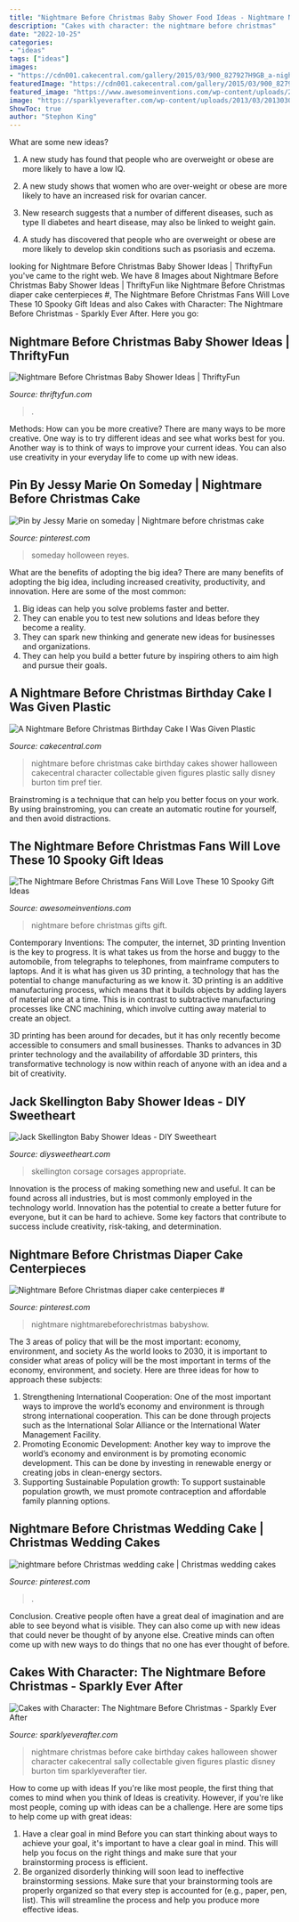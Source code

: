 ```yaml
---
title: "Nightmare Before Christmas Baby Shower Food Ideas - Nightmare Nightmarebeforechristmas Babyshow"
description: "Cakes with character: the nightmare before christmas"
date: "2022-10-25"
categories:
- "ideas"
tags: ["ideas"]
images:
- "https://cdn001.cakecentral.com/gallery/2015/03/900_827927H9GB_a-nightmare-before-christmas-birthday-cake-i-was-given-plastic-collectable-figures-to-add-to-the-cake-this-is-the-before-photo-as-i-pref.jpg"
featuredImage: "https://cdn001.cakecentral.com/gallery/2015/03/900_827927H9GB_a-nightmare-before-christmas-birthday-cake-i-was-given-plastic-collectable-figures-to-add-to-the-cake-this-is-the-before-photo-as-i-pref.jpg"
featured_image: "https://www.awesomeinventions.com/wp-content/uploads/2015/01/Nightmare-Before-Christmas-Gifts.jpg"
image: "https://sparklyeverafter.com/wp-content/uploads/2013/03/20130309-101132.jpg"
ShowToc: true
author: "Stephon King"
---
```



What are some new ideas?
1. A new study has found that people who are overweight or obese are more likely to have a low IQ.
2. A new study shows that women who are over-weight or obese are more likely to have an increased risk for ovarian cancer.

3. New research suggests that a number of different diseases, such as type II diabetes and heart disease, may also be linked to weight gain.

4. A study has discovered that people who are overweight or obese are more likely to develop skin conditions such as psoriasis and eczema.

	

		
looking for Nightmare Before Christmas Baby Shower Ideas | ThriftyFun you've came to the right web. We have 8 Images about Nightmare Before Christmas Baby Shower Ideas | ThriftyFun like Nightmare Before Christmas diaper cake centerpieces #, The Nightmare Before Christmas Fans Will Love These 10 Spooky Gift Ideas and also Cakes with Character: The Nightmare Before Christmas - Sparkly Ever After. Here you go:
		
    
## Nightmare Before Christmas Baby Shower Ideas | ThriftyFun

<img loading=lazy src="https://img.thrfun.com/img/085/269/nightmare_before_christmas_baby_shower_1_x1.jpg" onerror="this.onerror=null;this.src='https://tse3.mm.bing.net/th?id=OIP.2-TkjnihIWqrbhuq7-8sSgHaE8&amp;pid=15.1';" alt="Nightmare Before Christmas Baby Shower Ideas | ThriftyFun">

_Source: thriftyfun.com_

>. 

	

Methods: How can you be more creative?
There are many ways to be more creative. One way is to try different ideas and see what works best for you. Another way is to think of ways to improve your current ideas. You can also use creativity in your everyday life to come up with new ideas.

    
## Pin By Jessy Marie On Someday | Nightmare Before Christmas Cake

<img loading=lazy src="https://i.pinimg.com/originals/3a/67/6b/3a676bb6a4dc9719d8d561620ff6d083.jpg" onerror="this.onerror=null;this.src='https://tse2.mm.bing.net/th?id=OIP.2NW4WfFr1qeanXr_q2IEgAHaLe&amp;pid=15.1';" alt="Pin by Jessy Marie on someday | Nightmare before christmas cake">

_Source: pinterest.com_

>someday holloween reyes. 

	

What are the benefits of adopting the big idea?
There are many benefits of adopting the big idea, including increased creativity, productivity, and innovation. Here are some of the most common: 
1. Big ideas can help you solve problems faster and better.
2. They can enable you to test new solutions and Ideas before they become a reality. 
3. They can spark new thinking and generate new ideas for businesses and organizations. 
4. They can help you build a better future by inspiring others to aim high and pursue their goals.

    
## A Nightmare Before Christmas Birthday Cake I Was Given Plastic

<img loading=lazy src="https://cdn001.cakecentral.com/gallery/2015/03/900_827927H9GB_a-nightmare-before-christmas-birthday-cake-i-was-given-plastic-collectable-figures-to-add-to-the-cake-this-is-the-before-photo-as-i-pref.jpg" onerror="this.onerror=null;this.src='https://tse4.mm.bing.net/th?id=OIP.HrIa_9QrgQgVNzLRFLZdfQHaLJ&amp;pid=15.1';" alt="A Nightmare Before Christmas Birthday Cake I Was Given Plastic">

_Source: cakecentral.com_

>nightmare before christmas cake birthday cakes shower halloween cakecentral character collectable given figures plastic sally disney burton tim pref tier. 

	

Brainstroming is a technique that can help you better focus on your work. By using brainstroming, you can create an automatic routine for yourself, and then avoid distractions.

    
## The Nightmare Before Christmas Fans Will Love These 10 Spooky Gift Ideas

<img loading=lazy src="https://www.awesomeinventions.com/wp-content/uploads/2015/01/Nightmare-Before-Christmas-Gifts.jpg" onerror="this.onerror=null;this.src='https://tse1.mm.bing.net/th?id=OIP.RqHTMpPjoNbLusYzhiFU3gHaD8&amp;pid=15.1';" alt="The Nightmare Before Christmas Fans Will Love These 10 Spooky Gift Ideas">

_Source: awesomeinventions.com_

>nightmare before christmas gifts gift. 

	

Contemporary Inventions: The computer, the internet, 3D printing
Invention is the key to progress. It is what takes us from the horse and buggy to the automobile, from telegraphs to telephones, from mainframe computers to laptops. And it is what has given us 3D printing, a technology that has the potential to change manufacturing as we know it.
3D printing is an additive manufacturing process, which means that it builds objects by adding layers of material one at a time. This is in contrast to subtractive manufacturing processes like CNC machining, which involve cutting away material to create an object.

3D printing has been around for decades, but it has only recently become accessible to consumers and small businesses. Thanks to advances in 3D printer technology and the availability of affordable 3D printers, this transformative technology is now within reach of anyone with an idea and a bit of creativity.

    
## Jack Skellington Baby Shower Ideas - DIY Sweetheart

<img loading=lazy src="https://diysweetheart.com/wp-content/uploads/2019/09/Jack-skellington-baby-shower-corsage.jpg" onerror="this.onerror=null;this.src='https://tse4.mm.bing.net/th?id=OIP.Bg9a97Dm_V0UHSxrMWgzdQHaNK&amp;pid=15.1';" alt="Jack Skellington Baby Shower Ideas - DIY Sweetheart">

_Source: diysweetheart.com_

>skellington corsage corsages appropriate. 

	

Innovation is the process of making something new and useful. It can be found across all industries, but is most commonly employed in the technology world. Innovation has the potential to create a better future for everyone, but it can be hard to achieve. Some key factors that contribute to success include creativity, risk-taking, and determination.

    
## Nightmare Before Christmas Diaper Cake Centerpieces #

<img loading=lazy src="https://i.pinimg.com/736x/91/7a/b4/917ab49b44dbe1648d5be4abd15f0ede.jpg" onerror="this.onerror=null;this.src='https://tse3.mm.bing.net/th?id=OIP.FXEgWpqsQYzZfQtoQS0WhgHaGf&amp;pid=15.1';" alt="Nightmare Before Christmas diaper cake centerpieces #">

_Source: pinterest.com_

>nightmare nightmarebeforechristmas babyshow. 

	

The 3 areas of policy that will be the most important: economy, environment, and society
As the world looks to 2030, it is important to consider what areas of policy will be the most important in terms of the economy, environment, and society. Here are three ideas for how to approach these subjects: 
1. Strengthening International Cooperation: One of the most important ways to improve the world’s economy and environment is through strong international cooperation. This can be done through projects such as the International Solar Alliance or the International Water Management Facility. 
2. Promoting Economic Development: Another key way to improve the world’s economy and environment is by promoting economic development. This can be done by investing in renewable energy or creating jobs in clean-energy sectors. 
3. Supporting Sustainable Population growth: To support sustainable population growth, we must promote contraception and affordable family planning options.

    
## Nightmare Before Christmas Wedding Cake | Christmas Wedding Cakes

<img loading=lazy src="https://i.pinimg.com/736x/17/87/58/178758e4d0dd29d326902687a4829d97.jpg" onerror="this.onerror=null;this.src='https://tse3.mm.bing.net/th?id=OIP.VsyzaC3sRsAQJ_7MWBLQegHaLH&amp;pid=15.1';" alt="nightmare before Christmas wedding cake | Christmas wedding cakes">

_Source: pinterest.com_

>. 

	

Conclusion.
Creative people often have a great deal of imagination and are able to see beyond what is visible. They can also come up with new ideas that could never be thought of by anyone else. Creative minds can often come up with new ways to do things that no one has ever thought of before.

    
## Cakes With Character: The Nightmare Before Christmas - Sparkly Ever After

<img loading=lazy src="https://sparklyeverafter.com/wp-content/uploads/2013/03/20130309-101132.jpg" onerror="this.onerror=null;this.src='https://tse1.mm.bing.net/th?id=OIP.N2cuSLGOyYp9aCBWf48-RgHaLI&amp;pid=15.1';" alt="Cakes with Character: The Nightmare Before Christmas - Sparkly Ever After">

_Source: sparklyeverafter.com_

>nightmare christmas before cake birthday cakes halloween shower character cakecentral sally collectable given figures plastic disney burton tim sparklyeverafter tier. 

	

How to come up with ideas
If you're like most people, the first thing that comes to mind when you think of Ideas is creativity. However, if you're like most people, coming up with ideas can be a challenge. 
Here are some tips to help come up with great ideas: 
1. Have a clear goal in mind 
Before you can start thinking about ways to achieve your goal, it's important to have a clear goal in mind. This will help you focus on the right things and make sure that your brainstorming process is efficient. 
2. Be organized 
 disorderly thinking will soon lead to ineffective brainstorming sessions. Make sure that your brainstorming tools are properly organized so that every step is accounted for (e.g., paper, pen, list). This will streamline the process and help you produce more effective ideas. 

